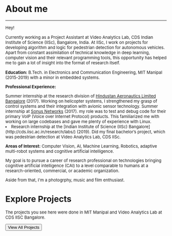 # About me
---
<p align="justify">
<font size="-1">Hey!<br>
<p>Currently working as a Project Assistant at Video Analytics Lab, CDS Indian Institute of Science (IISc), Bangalore, India. At IISc, I work on projects for developing algorithm and logic for pedestrian detection for autonomous vehicles. Apart from constant assimilation of technical knowledge in deep learning, computer vision and their relevant programming tools, this opportunity has helped me to gain a lot of insight into the format of research itself. </p>

<p><b>Education:</b> B.Tech. in Electronics and Communication Engineering, MIT Manipal (2015-2019) with a minor in embedded systems.</p>

<p><b>Professional Experience:</b></p>
Summer internship at the research division of <a href="https://hal-india.co.in/">Hindustan Aeronautics Limited Bangalore</a> (2017). Working on helicopter systems, I strengthened my grasp of control systems and their integration with avionic sensor technology.
Summer internship at <a href="https://ribboncommunications.com/">Sonus Networks</a> (2017). my role was to test and debug code for their primary VoIP (Voice over Internet Protocol) products. This familiarized me with working on large codebases and gave me plenty of experience with Linux.</li>
  <li>Research internship at the [Indian Institute of Science (IISc) Bangalore](http://cds.iisc.ac.in/research/labs/) (2019). Did my final bachelor’s project, which was pedestrian detection at Video Analytics Lab, CDS IISc. </li>
</ul>
<p><b>Areas of Interest:</b> Computer Vision, AI, Machine Learning, Robotics, adaptive multi-robot systems and cognitive artificial intelligence.</p> 

<p>My goal is to pursue a career of research professional on technologies bringing cognitive artificial intelligence (CAI) to a level comparable to humans at a research-oriented, commercial, or academic organization.</p>

<p>Aside from that, I'm a photogrphy, music and film enthusiast.</p>

<div class="section explore-projects">
    <div class="Grid container">
        <div class="Grid-cell left-text u-size5of12 u-after1of12">
            <h1 class="small-title mega-margin">Explore Projects</h1>
            <p class="mega-margin">The projects you see here were done in MIT Manipal and Video Analytics Lab at CDS IISC Bangalore.</p>
            <button onclick="location.href='projects.html'" type="button" class="Button Button--large">View All Projects</button>
        </div>
        <div class="Grid-cell explore-projects-blank"></div>
    </div>
</div>
